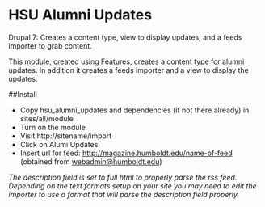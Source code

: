 # HSU Alumni Updates
Drupal 7: Creates a content type, view to display updates, and a feeds importer to grab content.

This module, created using Features, creates a content type for alumni updates. In addition it creates a feeds importer and a view to display the updates.


##Install

* Copy hsu_alumni_updates and dependencies (if not there already) in sites/all/module
* Turn on the module
* Visit http://sitename/import
* Click on Alumi Updates
* Insert url for feed: http://magazine.humboldt.edu/name-of-feed (obtained from webadmin@humboldt.edu)

_The description field is set to full html to properly parse the rss feed. Depending on the text formats setup on your site you may need to edit the importer to use a format that will parse the description field properly._
